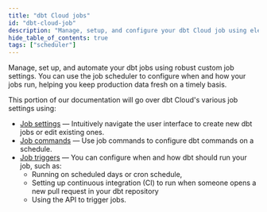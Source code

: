 ```yaml
---
title: "dbt Cloud jobs"
id: "dbt-cloud-job"
description: "Manage, setup, and configure your dbt Cloud job using elegant job commands and triggers."
hide_table_of_contents: true
tags: ["scheduler"]
---
```


Manage, set up, and automate your dbt jobs using robust custom job settings. You can use the job scheduler to configure when and how your jobs run, helping you keep production data fresh on a timely basis.

This portion of our documentation will go over dbt Cloud's various job settings using:

- [Job settings](/docs/deploy/job-settings) &mdash; Intuitively navigate the user interface to create new dbt jobs or edit existing ones.
- [Job commands](/docs/deploy/job-commands) &mdash; Use job commands to configure dbt commands on a schedule.
- [Job triggers](/docs/deploy/job-triggers) &mdash; You can configure when and how dbt should run your job, such as:
	* Running on scheduled days or cron schedule, 
	* Setting up continuous integration (CI) to run when someone opens a new pull request in your dbt repository
	* Using the API to trigger jobs.  

<DocCarousel slidesPerView={1}>

<Lightbox src ="/img/docs/dbt-cloud/using-dbt-cloud/job-commands.gif" width="75%" title="Setting up a job and configuring checkbox and dbt commands"/>

<Lightbox src ="/img/docs/dbt-cloud/using-dbt-cloud/triggers.jpg" width="85%" title="Configuring your job triggers"/>

</DocCarousel>
